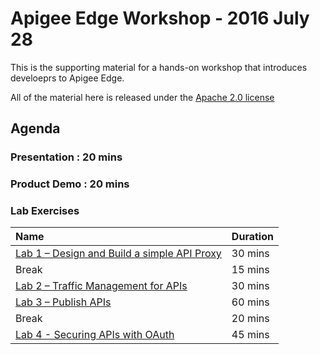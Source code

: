 # Apigee Edge Workshop - 2016 July 28

This is the supporting material for a hands-on workshop that introduces develoeprs to  Apigee Edge. 

All of the material here is released under the [Apache 2.0 license](LICENSE)

## Agenda

### Presentation : 20 mins

### Product Demo : 20 mins

### Lab Exercises

| Name                                                                                                | Duration  |
|:----------------------------------------------------------------------------------------------------|:--------- |
| [Lab 1 – Design and Build a simple API Proxy](./Lab%20Guides/Design-and-build-a-simple-API-Proxy)   | 30 mins   |
| Break                                                                                               | 15 mins   |
| [Lab 2 – Traffic Management for APIs](./Lab%20Guides/Traffic-Management-for-APIs)                   | 30 mins   |
| [Lab 3 – Publish APIs](./Lab%20Guides/Publish-APIs)                                                 | 60 mins   |
| Break                                                                                               | 20 mins   |
| [Lab 4 - Securing APIs with OAuth](./Lab%20Guides/Securing-APIs-with-OAuth)                         | 45 mins   |


